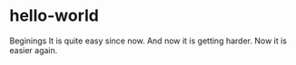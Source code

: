 # hello-world
Beginings
It is quite easy since now.
And now it is getting harder.
Now it is easier again.
